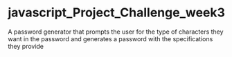 # javascript_Project_Challenge_week3
A password generator that prompts the user for the type of characters they want in the password and generates a password with the specifications they provide
